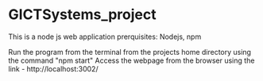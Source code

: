 # GICTSystems_project

This is a node js web application 
prerquisites:
Nodejs, npm

Run the program from the terminal from the projects home directory using the command "npm start"
Access the webpage from the browser using the link - http://localhost:3002/

